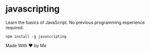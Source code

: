 <h1>javascripting</h1>
<p>Learn the basics of JavaScript. No previous programming experience required.</p>
<code>npm install -g javascripting</code>
<p>Made With &#x2764; by Me</p>